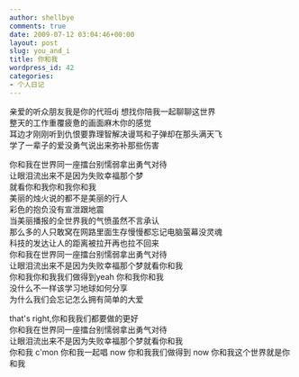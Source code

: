 ```yaml
---
author: shellbye
comments: true
date: 2009-07-12 03:04:46+00:00
layout: post
slug: you_and_i
title: 你和我
wordpress_id: 42
categories:
- 个人日记
---
```


亲爱的听众朋友我是你的代班dj 想找你陪我一起聊聊这世界  
整天的工作重覆疲惫的画面麻木你的感觉  
耳边才刚刚听到仇恨要靠理智解决谩骂和子弹却在那头满天飞  
学了一辈子的爱没勇气说出来弥补那些伤害  
  
你和我在世界同一座擂台别懦弱拿出勇气对待  
让眼泪流出来不是因为失败幸福那个梦  
就看你和我你和我你和我  
美丽的烛火说的都不是美丽的行人  
彩色的抱负没有宣泄跟地震  
当美丽播报的全世界我的气愤虽然不言承认  
那么多的人只敢窝在网路里面生存慢慢都忘记电脑萤幕没灵魂  
科技的发达让人的距离被拉开再也拉不回来  
你和我在世界同一座擂台别懦弱拿出勇气对待  
让眼泪流出来不是因为失败幸福那个梦就看你和我  
你和我你和我我们做得到yeah 你和我你和我  
没什么不一样该学习地球如何分享  
为什么我们会忘记怎么拥有简单的大爱  
  
that's right,你和我我们都要做的更好  
你和我在世界同一座擂台别懦弱拿出勇气对待  
让眼泪流出来不是因为失败幸福那个梦就看你和我  
你和我 c'mon 你和我一起唱 now 你和我我们做得到 now 你和我这个世界就是你和我

